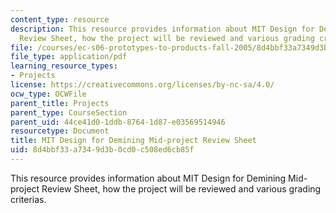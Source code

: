 ```yaml
---
content_type: resource
description: This resource provides information about MIT Design for Demining Mid-project
  Review Sheet, how the project will be reviewed and various grading criterias.
file: /courses/ec-s06-prototypes-to-products-fall-2005/8d4bbf33a7349d3b0cd0c508ed6cb85f_MITEC_S06F05_m2_review.pdf
file_type: application/pdf
learning_resource_types:
- Projects
license: https://creativecommons.org/licenses/by-nc-sa/4.0/
ocw_type: OCWFile
parent_title: Projects
parent_type: CourseSection
parent_uid: 44ce41d0-1ddb-8764-1d87-e03569514946
resourcetype: Document
title: MIT Design for Demining Mid-project Review Sheet
uid: 8d4bbf33-a734-9d3b-0cd0-c508ed6cb85f
---
```

This resource provides information about MIT Design for Demining Mid-project Review Sheet, how the project will be reviewed and various grading criterias.